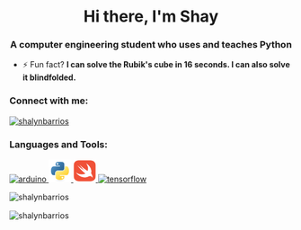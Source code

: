 <h1 align="center">Hi there, I'm Shay</h1>
<h3 align="center">A computer engineering student who uses and teaches Python</h3>

- ⚡ Fun fact? **I can solve the Rubik's cube in 16 seconds. I can also solve it blindfolded.**

<h3 align="left">Connect with me:</h3>
<p align="left">
<a href="https://instagram.com/shalynbarrios" target="blank"><img align="center" src="https://raw.githubusercontent.com/rahuldkjain/github-profile-readme-generator/master/src/images/icons/Social/instagram.svg" alt="shalynbarrios" height="30" width="40" /></a>
</p>

<h3 align="left">Languages and Tools:</h3>
<p align="left"> <a href="https://www.arduino.cc/" target="_blank" rel="noreferrer"> <img src="https://cdn.worldvectorlogo.com/logos/arduino-1.svg" alt="arduino" width="40" height="40"/> </a> <a href="https://www.python.org" target="_blank" rel="noreferrer"> <img src="https://raw.githubusercontent.com/devicons/devicon/master/icons/python/python-original.svg" alt="python" width="40" height="40"/> </a> <a href="https://developer.apple.com/swift/" target="_blank" rel="noreferrer"> <img src="https://raw.githubusercontent.com/devicons/devicon/master/icons/swift/swift-original.svg" alt="swift" width="40" height="40"/> </a> <a href="https://www.tensorflow.org" target="_blank" rel="noreferrer"> <img src="https://www.vectorlogo.zone/logos/tensorflow/tensorflow-icon.svg" alt="tensorflow" width="40" height="40"/> </a> </p>

<p><img align="center" src="https://github-readme-stats.vercel.app/api/top-langs?username=shalynbarrios&show_icons=true&locale=en&layout=compact" alt="shalynbarrios" /></p>

<p><img align="center" src="https://github-readme-streak-stats.herokuapp.com/?user=shalynbarrios&" alt="shalynbarrios" /></p>

